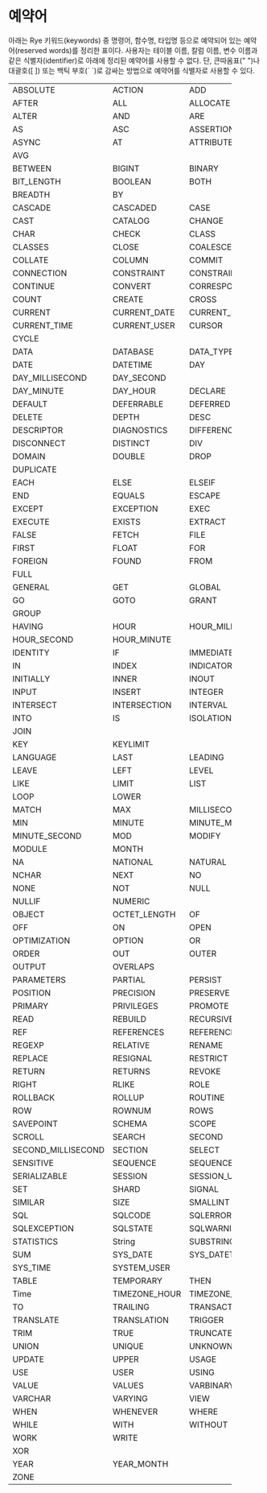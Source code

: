 예약어
======

아래는 Rye 키워드(keywords) 중 명령어, 함수명, 타입명 등으로 예약되어 있는 예약어(reserved words)를 정리한 표이다. 사용자는 테이블 이름, 칼럼 이름, 변수 이름과 같은 식별자(identifier)로 아래에 정리된 예약어를 사용할 수 없다. 단, 큰따옴표(" ")나 대괄호(\[ \]) 또는 백틱 부호(\` \`)로 감싸는 방법으로 예약어를 식별자로 사용할 수 있다.

<table style="width:88%;">
<colgroup>
<col width="29%" />
<col width="26%" />
<col width="31%" />
</colgroup>
<tbody>
<tr class="odd">
<td>ABSOLUTE</td>
<td>ACTION</td>
<td>ADD</td>
</tr>
<tr class="even">
<td>AFTER</td>
<td>ALL</td>
<td>ALLOCATE</td>
</tr>
<tr class="odd">
<td>ALTER</td>
<td>AND</td>
<td>ARE</td>
</tr>
<tr class="even">
<td>AS</td>
<td>ASC</td>
<td>ASSERTION</td>
</tr>
<tr class="odd">
<td>ASYNC</td>
<td>AT</td>
<td>ATTRIBUTE</td>
</tr>
<tr class="even">
<td>AVG</td>
<td></td>
<td></td>
</tr>
<tr class="odd">
<td>BETWEEN</td>
<td>BIGINT</td>
<td>BINARY</td>
</tr>
<tr class="even">
<td>BIT_LENGTH</td>
<td>BOOLEAN</td>
<td>BOTH</td>
</tr>
<tr class="odd">
<td>BREADTH</td>
<td>BY</td>
<td></td>
</tr>
<tr class="even">
<td>CASCADE</td>
<td>CASCADED</td>
<td>CASE</td>
</tr>
<tr class="odd">
<td>CAST</td>
<td>CATALOG</td>
<td>CHANGE</td>
</tr>
<tr class="even">
<td>CHAR</td>
<td>CHECK</td>
<td>CLASS</td>
</tr>
<tr class="odd">
<td>CLASSES</td>
<td>CLOSE</td>
<td>COALESCE</td>
</tr>
<tr class="even">
<td>COLLATE</td>
<td>COLUMN</td>
<td>COMMIT</td>
</tr>
<tr class="odd">
<td>CONNECTION</td>
<td>CONSTRAINT</td>
<td>CONSTRAINTS</td>
</tr>
<tr class="even">
<td>CONTINUE</td>
<td>CONVERT</td>
<td>CORRESPONDING</td>
</tr>
<tr class="odd">
<td>COUNT</td>
<td>CREATE</td>
<td>CROSS</td>
</tr>
<tr class="even">
<td>CURRENT</td>
<td>CURRENT_DATE</td>
<td>CURRENT_DATETIME</td>
</tr>
<tr class="odd">
<td>CURRENT_TIME</td>
<td>CURRENT_USER</td>
<td>CURSOR</td>
</tr>
<tr class="even">
<td>CYCLE</td>
<td></td>
<td></td>
</tr>
<tr class="odd">
<td>DATA</td>
<td>DATABASE</td>
<td>DATA_TYPE</td>
</tr>
<tr class="even">
<td>DATE</td>
<td>DATETIME</td>
<td>DAY</td>
</tr>
<tr class="odd">
<td>DAY_MILLISECOND</td>
<td>DAY_SECOND</td>
</tr>
<tr class="even">
<td>DAY_MINUTE</td>
<td>DAY_HOUR</td>
<td>DECLARE</td>
</tr>
<tr class="odd">
<td>DEFAULT</td>
<td>DEFERRABLE</td>
<td>DEFERRED</td>
</tr>
<tr class="even">
<td>DELETE</td>
<td>DEPTH</td>
<td>DESC</td>
</tr>
<tr class="odd">
<td>DESCRIPTOR</td>
<td>DIAGNOSTICS</td>
<td>DIFFERENCE</td>
</tr>
<tr class="even">
<td>DISCONNECT</td>
<td>DISTINCT</td>
<td>DIV</td>
</tr>
<tr class="odd">
<td>DOMAIN</td>
<td>DOUBLE</td>
<td>DROP</td>
</tr>
<tr class="even">
<td>DUPLICATE</td>
<td></td>
<td></td>
</tr>
<tr class="odd">
<td>EACH</td>
<td>ELSE</td>
<td>ELSEIF</td>
</tr>
<tr class="even">
<td>END</td>
<td>EQUALS</td>
<td>ESCAPE</td>
</tr>
<tr class="odd">
<td>EXCEPT</td>
<td>EXCEPTION</td>
<td>EXEC</td>
</tr>
<tr class="even">
<td>EXECUTE</td>
<td>EXISTS</td>
<td>EXTRACT</td>
</tr>
<tr class="odd">
<td>FALSE</td>
<td>FETCH</td>
<td>FILE</td>
</tr>
<tr class="even">
<td>FIRST</td>
<td>FLOAT</td>
<td>FOR</td>
</tr>
<tr class="odd">
<td>FOREIGN</td>
<td>FOUND</td>
<td>FROM</td>
</tr>
<tr class="even">
<td>FULL</td>
<td></td>
<td></td>
</tr>
<tr class="odd">
<td>GENERAL</td>
<td>GET</td>
<td>GLOBAL</td>
</tr>
<tr class="even">
<td>GO</td>
<td>GOTO</td>
<td>GRANT</td>
</tr>
<tr class="odd">
<td>GROUP</td>
<td></td>
<td></td>
</tr>
<tr class="even">
<td>HAVING</td>
<td>HOUR</td>
<td>HOUR_MILLISECOND</td>
</tr>
<tr class="odd">
<td>HOUR_SECOND</td>
<td>HOUR_MINUTE</td>
<td></td>
</tr>
<tr class="even">
<td>IDENTITY</td>
<td>IF</td>
<td>IMMEDIATE</td>
</tr>
<tr class="odd">
<td>IN</td>
<td>INDEX</td>
<td>INDICATOR</td>
</tr>
<tr class="even">
<td>INITIALLY</td>
<td>INNER</td>
<td>INOUT</td>
</tr>
<tr class="odd">
<td>INPUT</td>
<td>INSERT</td>
<td>INTEGER</td>
</tr>
<tr class="even">
<td>INTERSECT</td>
<td>INTERSECTION</td>
<td>INTERVAL</td>
</tr>
<tr class="odd">
<td>INTO</td>
<td>IS</td>
<td>ISOLATION</td>
</tr>
<tr class="even">
<td>JOIN</td>
<td></td>
<td></td>
</tr>
<tr class="odd">
<td>KEY</td>
<td>KEYLIMIT</td>
<td></td>
</tr>
<tr class="even">
<td>LANGUAGE</td>
<td>LAST</td>
<td>LEADING</td>
</tr>
<tr class="odd">
<td>LEAVE</td>
<td>LEFT</td>
<td>LEVEL</td>
</tr>
<tr class="even">
<td>LIKE</td>
<td>LIMIT</td>
<td>LIST</td>
</tr>
<tr class="odd">
<td>LOOP</td>
<td>LOWER</td>
<td></td>
</tr>
<tr class="even">
<td>MATCH</td>
<td>MAX</td>
<td>MILLISECOND</td>
</tr>
<tr class="odd">
<td>MIN</td>
<td>MINUTE</td>
<td>MINUTE_MILLISECOND</td>
</tr>
<tr class="even">
<td>MINUTE_SECOND</td>
<td>MOD</td>
<td>MODIFY</td>
</tr>
<tr class="odd">
<td>MODULE</td>
<td>MONTH</td>
<td></td>
</tr>
<tr class="even">
<td>NA</td>
<td>NATIONAL</td>
<td>NATURAL</td>
</tr>
<tr class="odd">
<td>NCHAR</td>
<td>NEXT</td>
<td>NO</td>
</tr>
<tr class="even">
<td>NONE</td>
<td>NOT</td>
<td>NULL</td>
</tr>
<tr class="odd">
<td>NULLIF</td>
<td>NUMERIC</td>
<td></td>
</tr>
<tr class="even">
<td>OBJECT</td>
<td>OCTET_LENGTH</td>
<td>OF</td>
</tr>
<tr class="odd">
<td>OFF</td>
<td>ON</td>
<td>OPEN</td>
</tr>
<tr class="even">
<td>OPTIMIZATION</td>
<td>OPTION</td>
<td>OR</td>
</tr>
<tr class="odd">
<td>ORDER</td>
<td>OUT</td>
<td>OUTER</td>
</tr>
<tr class="even">
<td>OUTPUT</td>
<td>OVERLAPS</td>
<td></td>
</tr>
<tr class="odd">
<td>PARAMETERS</td>
<td>PARTIAL</td>
<td>PERSIST</td>
</tr>
<tr class="even">
<td>POSITION</td>
<td>PRECISION</td>
<td>PRESERVE</td>
</tr>
<tr class="odd">
<td>PRIMARY</td>
<td>PRIVILEGES</td>
<td>PROMOTE</td>
</tr>
<tr class="even">
<td>READ</td>
<td>REBUILD</td>
<td>RECURSIVE</td>
</tr>
<tr class="odd">
<td>REF</td>
<td>REFERENCES</td>
<td>REFERENCING</td>
</tr>
<tr class="even">
<td>REGEXP</td>
<td>RELATIVE</td>
<td>RENAME</td>
</tr>
<tr class="odd">
<td>REPLACE</td>
<td>RESIGNAL</td>
<td>RESTRICT</td>
</tr>
<tr class="even">
<td>RETURN</td>
<td>RETURNS</td>
<td>REVOKE</td>
</tr>
<tr class="odd">
<td>RIGHT</td>
<td>RLIKE</td>
<td>ROLE</td>
</tr>
<tr class="even">
<td>ROLLBACK</td>
<td>ROLLUP</td>
<td>ROUTINE</td>
</tr>
<tr class="odd">
<td>ROW</td>
<td>ROWNUM</td>
<td>ROWS</td>
</tr>
<tr class="even">
<td>SAVEPOINT</td>
<td>SCHEMA</td>
<td>SCOPE</td>
</tr>
<tr class="odd">
<td>SCROLL</td>
<td>SEARCH</td>
<td>SECOND</td>
</tr>
<tr class="even">
<td>SECOND_MILLISECOND</td>
<td>SECTION</td>
<td>SELECT</td>
</tr>
<tr class="odd">
<td>SENSITIVE</td>
<td>SEQUENCE</td>
<td>SEQUENCE_OF</td>
</tr>
<tr class="even">
<td>SERIALIZABLE</td>
<td>SESSION</td>
<td>SESSION_USER</td>
</tr>
<tr class="odd">
<td>SET</td>
<td>SHARD</td>
<td>SIGNAL</td>
</tr>
<tr class="even">
<td>SIMILAR</td>
<td>SIZE</td>
<td>SMALLINT</td>
</tr>
<tr class="odd">
<td>SQL</td>
<td>SQLCODE</td>
<td>SQLERROR</td>
</tr>
<tr class="even">
<td>SQLEXCEPTION</td>
<td>SQLSTATE</td>
<td>SQLWARNING</td>
</tr>
<tr class="odd">
<td>STATISTICS</td>
<td>String</td>
<td>SUBSTRING</td>
</tr>
<tr class="even">
<td>SUM</td>
<td>SYS_DATE</td>
<td>SYS_DATETIME</td>
</tr>
<tr class="odd">
<td>SYS_TIME</td>
<td>SYSTEM_USER</td>
<td></td>
</tr>
<tr class="even">
<td>TABLE</td>
<td>TEMPORARY</td>
<td>THEN</td>
</tr>
<tr class="odd">
<td>Time</td>
<td>TIMEZONE_HOUR</td>
<td>TIMEZONE_MINUTE</td>
</tr>
<tr class="even">
<td>TO</td>
<td>TRAILING</td>
<td>TRANSACTION</td>
</tr>
<tr class="odd">
<td>TRANSLATE</td>
<td>TRANSLATION</td>
<td>TRIGGER</td>
</tr>
<tr class="even">
<td>TRIM</td>
<td>TRUE</td>
<td>TRUNCATE</td>
</tr>
<tr class="odd">
<td>UNION</td>
<td>UNIQUE</td>
<td>UNKNOWN</td>
</tr>
<tr class="even">
<td>UPDATE</td>
<td>UPPER</td>
<td>USAGE</td>
</tr>
<tr class="odd">
<td>USE</td>
<td>USER</td>
<td>USING</td>
</tr>
<tr class="even">
<td>VALUE</td>
<td>VALUES</td>
<td>VARBINARY</td>
</tr>
<tr class="odd">
<td>VARCHAR</td>
<td>VARYING</td>
<td>VIEW</td>
</tr>
<tr class="even">
<td>WHEN</td>
<td>WHENEVER</td>
<td>WHERE</td>
</tr>
<tr class="odd">
<td>WHILE</td>
<td>WITH</td>
<td>WITHOUT</td>
<tr class="even">
<td>WORK</td>
<td>WRITE</td>
<td></td>
</tr>
<tr class="odd">
<td>XOR</td>
<td></td>
<td></td>
</tr>
<tr class="even">
<td>YEAR</td>
<td>YEAR_MONTH</td>
<td></td>
</tr>
<tr class="odd">
<td>ZONE</td>
<td></td>
<td></td>
</tr>
</tbody>
</table>

